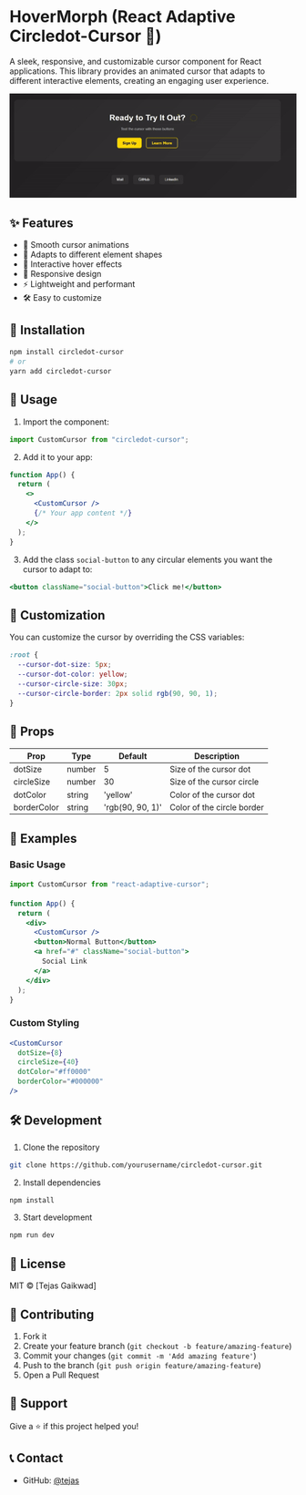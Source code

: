 # HoverMorph (React Adaptive Circledot-Cursor 🎯)

A sleek, responsive, and customizable cursor component for React applications. This library provides an animated cursor that adapts to different interactive elements, creating an engaging user experience.

![Demo](./demo.gif)

## ✨ Features

- 🎨 Smooth cursor animations
- 🔄 Adapts to different element shapes
- 🎯 Interactive hover effects
- 📱 Responsive design
- ⚡ Lightweight and performant
- 🛠️ Easy to customize

## 🚀 Installation

```bash
npm install circledot-cursor
# or
yarn add circledot-cursor
```

## 📖 Usage

1. Import the component:

```jsx
import CustomCursor from "circledot-cursor";
```

2. Add it to your app:

```jsx
function App() {
  return (
    <>
      <CustomCursor />
      {/* Your app content */}
    </>
  );
}
```

3. Add the class `social-button` to any circular elements you want the cursor to adapt to:

```jsx
<button className="social-button">Click me!</button>
```

## 🎨 Customization

You can customize the cursor by overriding the CSS variables:

```css
:root {
  --cursor-dot-size: 5px;
  --cursor-dot-color: yellow;
  --cursor-circle-size: 30px;
  --cursor-circle-border: 2px solid rgb(90, 90, 1);
}
```

## 📝 Props

| Prop        | Type   | Default          | Description                |
| ----------- | ------ | ---------------- | -------------------------- |
| dotSize     | number | 5                | Size of the cursor dot     |
| circleSize  | number | 30               | Size of the cursor circle  |
| dotColor    | string | 'yellow'         | Color of the cursor dot    |
| borderColor | string | 'rgb(90, 90, 1)' | Color of the circle border |

## 🌟 Examples

### Basic Usage

```jsx
import CustomCursor from "react-adaptive-cursor";

function App() {
  return (
    <div>
      <CustomCursor />
      <button>Normal Button</button>
      <a href="#" className="social-button">
        Social Link
      </a>
    </div>
  );
}
```

### Custom Styling

```jsx
<CustomCursor
  dotSize={8}
  circleSize={40}
  dotColor="#ff0000"
  borderColor="#000000"
/>
```

## 🛠️ Development

1. Clone the repository

```bash
git clone https://github.com/yourusername/circledot-cursor.git
```

2. Install dependencies

```bash
npm install
```

3. Start development

```bash
npm run dev
```

## 📄 License

MIT © [Tejas Gaikwad]

## 🤝 Contributing

1. Fork it
2. Create your feature branch (`git checkout -b feature/amazing-feature`)
3. Commit your changes (`git commit -m 'Add amazing feature'`)
4. Push to the branch (`git push origin feature/amazing-feature`)
5. Open a Pull Request

## 🙌 Support

Give a ⭐️ if this project helped you!

## 📞 Contact

- GitHub: [@tejas](https://github.com/yourusername)
